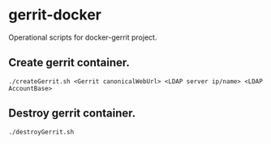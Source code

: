 # gerrit-docker
Operational scripts for docker-gerrit project.
## Create gerrit container.
    ./createGerrit.sh <Gerrit canonicalWebUrl> <LDAP server ip/name> <LDAP AccountBase>
## Destroy gerrit container.
    ./destroyGerrit.sh
